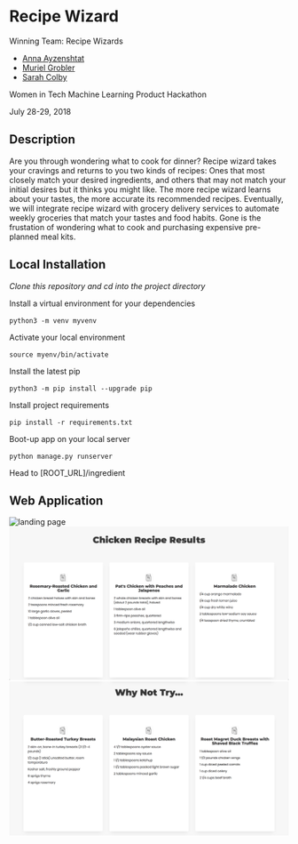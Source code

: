 # Recipe Wizard
Winning Team: Recipe Wizards
- [Anna Ayzenshtat](https://github.com/annaayzenshtat)
- [Muriel Grobler](https://github.com/murielgrobler)
- [Sarah Colby](https://github.com/vernistage)

Women in Tech Machine Learning Product Hackathon 

July 28-29, 2018

## Description

Are you through wondering what to cook for dinner? Recipe wizard takes your cravings and returns to you two kinds of recipes: Ones that most closely match your desired ingredients, and others that may not match your initial desires but it thinks you might like. The more recipe wizard learns about your tastes, the more accurate its recommended recipes. Eventually, we will integrate recipe wizard with grocery delivery services to automate weekly groceries that match your tastes and food habits. Gone is the frustation of wondering what to cook and purchasing expensive pre-planned meal kits.

## Local Installation

*Clone this repository and cd into the project directory*


Install a virtual environment for your dependencies

    python3 -m venv myvenv

Activate your local environment

    source myenv/bin/activate

Install the latest pip

    python3 -m pip install --upgrade pip

Install project requirements

    pip install -r requirements.txt

Boot-up app on your local server

    python manage.py runserver
  
Head to [ROOT_URL]/ingredient

## Web Application
![landing page](readme_assets/images/landing-page.png "Landing Page")
![chicken results](readme_assets/images/main-results.png "Chicken Results")
![chicken alternate results](readme_assets/images/trial-results.png "Alternate Chicken Results")
